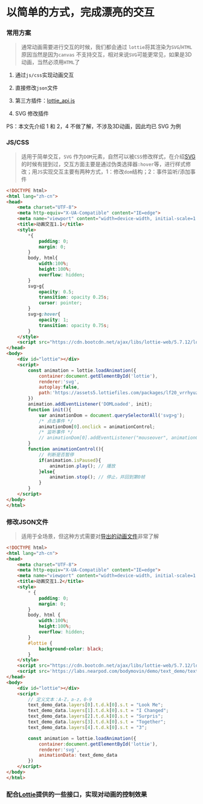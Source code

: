 # 以简单的方式，完成漂亮的交互

### 常用方案

> 通常动画需要进行交互的时候，我们都会通过 `lottie`将其渲染为`SVG`/`HTML`原因当然是因为`canvas` 不支持交互，相对来说`SVG`可能更常见，如果是3D 动画，当然必须用`HTML`了

1. 通过`js/css`实现动画交互

2. 直接修改`json`文件

3. 第三方插件：[lottie_api.js](./交互（二）.md)

4. SVG 修改插件

PS：本文先介绍 1 和 2，4 不做了解，不涉及3D动画，因此均已 SVG 为例

### JS/CSS

> 适用于简单交互，`SVG` 作为`DOM`元素，自然可以被`CSS`修改样式，在介绍[SVG](../SVG.md)的时候有提到过，交互方面主要是通过伪类选择器`:hover`等，进行样式修改；用`JS`实现交互主要有两种方式，1：修改`dom`结构；2：事件监听/添加事件

```html
<!DOCTYPE html>
<html lang="zh-cn">
<head>
    <meta charset="UTF-8">
    <meta http-equiv="X-UA-Compatible" content="IE=edge">
    <meta name="viewport" content="width=device-width, initial-scale=1.0">
    <title>动画交互1.1</title>
    <style>
        *{
            padding: 0;
            margin: 0;
        }
        body, html{
            width:100%;
            height:100%;
            overflow: hidden;
        }
        svg>g{
            opacity: 0.5;
            transition: opacity 0.25s;
            cursor: pointer;
        }
        svg>g:hover{
            opacity: 1;
            transition: opacity 0.75s;
        }
    </style>
    <script src="https://cdn.bootcdn.net/ajax/libs/lottie-web/5.7.12/lottie.js"></script>
</head>
<body>
    <div id="lottie"></div>
    <script>
        const animation = lottie.loadAnimation({
            container:document.getElementById('lottie'),
            renderer:'svg',
            autoplay:false,
            path:'https://assets5.lottiefiles.com/packages/lf20_vrrhyuz0.json'
        })
        animation.addEventListener('DOMLoaded', init);
        function init(){
            var animationDom = document.querySelectorAll('svg>g');
            /* 点击事件 */
            animationDom[0].onclick = animationControl;
            /* 监听事件 */
            // animationDom[0].addEventListener("mouseover", animationControl);
        }
        function animationControl(){
            // 判断是否暂停
            if(animation.isPaused){
                animation.play(); // 播放
            }else{
                animation.stop(); // 停止，并回到第0帧
            }
        }
    </script>
</body>
</html>
```

### 修改JSON文件

> 适用于全场景，但这种方式需要对[导出的动画文件](./Json文件解读.md)非常了解

```html
<!DOCTYPE html>
<html lang="zh-cn">
<head>
    <meta charset="UTF-8">
    <meta http-equiv="X-UA-Compatible" content="IE=edge">
    <meta name="viewport" content="width=device-width, initial-scale=1.0">
    <title>动画交互1.2</title>
    <style>
        * {
            padding: 0;
            margin: 0;
        }
        body, html {
            width:100%;
            height:100%;
            overflow: hidden;
        }
        #lottie {
            background-color: black;
        }
    </style>
    <script src="https://cdn.bootcdn.net/ajax/libs/lottie-web/5.7.12/lottie.js"></script>
    <script src='https://labs.nearpod.com/bodymovin/demo/text_demo/text_demo.js'></script>
</head>
<body>
    <div id="lottie"></div>
    <script>
        // 定义文本：A-Z，a-z，0-9 
        text_demo_data.layers[0].t.d.k[0].s.t = "Look Me";
        text_demo_data.layers[1].t.d.k[0].s.t = "I Changed";
        text_demo_data.layers[2].t.d.k[0].s.t = "Surpris";
        text_demo_data.layers[3].t.d.k[0].s.t = "Together";
        text_demo_data.layers[4].t.d.k[0].s.t = "3";

        const animation = lottie.loadAnimation({
            container:document.getElementById('lottie'),
            renderer:'svg',
            animationData: text_demo_data
        })
    </script>
</body>
</html>
```

### 配合[Lottie](../动画.md)提供的一些接口，实现对动画的控制效果